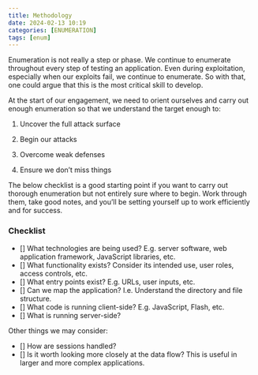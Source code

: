 ```yaml
---
title: Methodology
date: 2024-02-13 10:19
categories: [ENUMERATION]
tags: [enum]
---
```


Enumeration is not really a step or phase. We continue to enumerate throughout every step of testing an application. Even during exploitation, especially when our exploits fail, we continue to enumerate. So with that, one could argue that this is the most critical skill to develop.

At the start of our engagement, we need to orient ourselves and carry out enough enumeration so that we understand the target enough to:

1. Uncover the full attack surface

2. Begin our attacks

3. Overcome weak defenses

4. Ensure we don’t miss things

The below checklist is a good starting point if you want to carry out thorough enumeration but not entirely sure where to begin. Work through them, take good notes, and you’ll be setting yourself up to work efficiently and for success.

### Checklist
- [] What technologies are being used? E.g. server software, web application framework, JavaScript libraries, etc.
- [] What functionality exists? Consider its intended use, user roles, access controls, etc.
- [] What entry points exist? E.g. URLs, user inputs, etc.
- [] Can we map the application? I.e. Understand the directory and file structure.
- [] What code is running client-side? E.g. JavaScript, Flash, etc.
- [] What is running server-side? 

Other things we may consider:
- [] How are sessions handled?
- [] Is it worth looking more closely at the data flow? This is useful in larger and more complex applications.

